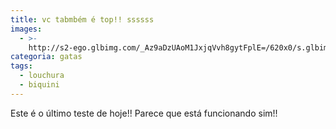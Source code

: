 ```yaml
---
title: vc tabmbém é top!! ssssss
images:
  - >-
    http://s2-ego.glbimg.com/_Az9aDzUAoM1JxjqVvh8gytFplE=/620x0/s.glbimg.com/jo/eg/f/original/2015/12/15/danielle_favatto.jpg
categoria: gatas
tags:
  - louchura
  - biquini
---
```

Este é o último teste de hoje!!
Parece que está funcionando sim!!